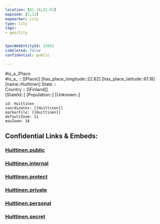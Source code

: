 ```yaml
---
location: [61.18,22.62] 
mapzoom: [7,12] 
mapmarker: city 
type: City
tags:
- geo/City


SpocWebEntityId: 31052
isDeleted: false
confidential: public

---
```

#is_a_/Place  
#is_a_ :: [[Place]] 
[has_place_longitude::22.62] 
[has_place_latitude::61.18] 
[name::Huittinen] 
State ::  
Country :: [[Finland]]  
[StateId::] 
[Population::] 
[Unknown::] 


```leaflet
id: Huittinen
coordinates: [[Huittinen]] 
markerFile: [[Huittinen]] 
defaultZoom: 11 
maxZoom: 18
```


## Confidential Links & Embeds: 

### [Huittinen.public](/_public/\Earth\Continent\Europe\Europe~North\Finland\Provinces~Finland\Western_Finland\counties~Western_Finland\Satakunta\CityHuittinen.public.md) 

### [Huittinen.internal](/_internal/\Earth\Continent\Europe\Europe~North\Finland\Provinces~Finland\Western_Finland\counties~Western_Finland\Satakunta\CityHuittinen.internal.md) 

### [Huittinen.protect](/_protect/\Earth\Continent\Europe\Europe~North\Finland\Provinces~Finland\Western_Finland\counties~Western_Finland\Satakunta\CityHuittinen.protect.md) 

### [Huittinen.private](/_private/\Earth\Continent\Europe\Europe~North\Finland\Provinces~Finland\Western_Finland\counties~Western_Finland\Satakunta\CityHuittinen.private.md) 

### [Huittinen.personal](/_personal/\Earth\Continent\Europe\Europe~North\Finland\Provinces~Finland\Western_Finland\counties~Western_Finland\Satakunta\CityHuittinen.personal.md) 

### [Huittinen.secret](/_secret/\Earth\Continent\Europe\Europe~North\Finland\Provinces~Finland\Western_Finland\counties~Western_Finland\Satakunta\CityHuittinen.secret.md)

